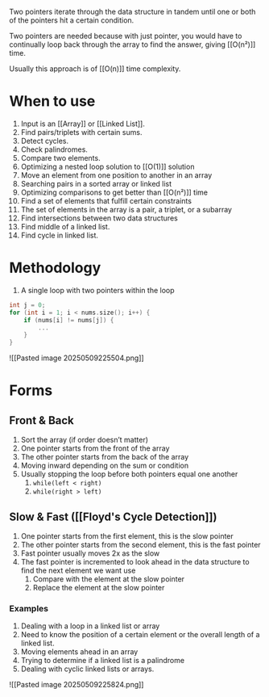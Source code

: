 Two pointers iterate through the data structure in tandem until one or both of the pointers hit a certain condition.

Two pointers are needed because with just pointer, you would have to continually loop back through the array to find the answer, giving [[O(n²)]] time.

Usually this approach is of [[O(n)]] time complexity.

# When to use

1. Input is an [[Array]] or [[Linked List]].
2. Find pairs/triplets with certain sums.
3. Detect cycles.
4. Check palindromes.
5. Compare two elements.
6. Optimizing a nested loop solution to [[O(1)]] solution
7. Move an element from one position to another in an array
8. Searching pairs in a sorted array or linked list
9. Optimizing comparisons to get better than [[O(n²)]] time
10. Find a set of elements that fulfill certain constraints
11. The set of elements in the array is a pair, a triplet, or a subarray
12. Find intersections between two data structures
13. Find middle of a linked list.
14. Find cycle in linked list.

# Methodology

1. A single loop with two pointers within the loop

```cpp
int j = 0;
for (int i = 1; i < nums.size(); i++) {
	if (nums[i] != nums[j]) {
		...
	}
}
```

![[Pasted image 20250509225504.png]]
# Forms

## Front & Back

1. Sort the array (if order doesn’t matter) 
2. One pointer starts from the front of the array
3. The other pointer starts from the back of the array
4. Moving inward depending on the sum or condition
5. Usually stopping the loop before both pointers equal one another
	1. `while(left < right)`
	2. `while(right > left)`
## Slow & Fast ([[Floyd's Cycle Detection]])

1. One pointer starts from the first element, this is the slow pointer
2. The other pointer starts from the second element, this is the fast pointer
3. Fast pointer usually moves 2x as the slow
4. The fast pointer is incremented to look ahead in the data structure to find the next element we want use
	1. Compare with the element at the slow pointer
	2. Replace the element at the slow pointer
### Examples

1. Dealing with a loop in a linked list or array
2. Need to know the position of a certain element or the overall length of a linked list.
3. Moving elements ahead in an array
4. Trying to determine if a linked list is a palindrome
5. Dealing with cyclic linked lists or arrays.

![[Pasted image 20250509225824.png]]
